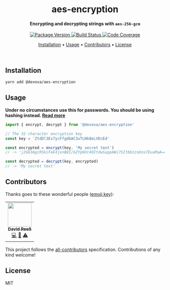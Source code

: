 <!-- Title -->
<h1 align="center">
  aes-encryption
</h1>

<!-- Description -->
<h4 align="center">
  Encrypting and decrypting strings with <code>aes-256-gcm</code>
</h4>

<!-- Badges -->
<p align="center">
  <a href="https://www.npmjs.com/package/@devoxa/aes-encryption">
    <img
      src="https://img.shields.io/npm/v/@devoxa/aes-encryption?style=flat-square"
      alt="Package Version"
    />
  </a>

  <a href="https://github.com/devoxa/aes-encryption/actions?query=branch%3Amaster+workflow%3A%22Continuous+Integration%22">
    <img
      src="https://img.shields.io/github/actions/workflow/status/devoxa/aes-encryption/push.yml?branch=master&style=flat-square"
      alt="Build Status"
    />
  </a>

  <a href="https://codecov.io/github/devoxa/aes-encryption">
    <img
      src="https://img.shields.io/codecov/c/github/devoxa/aes-encryption/master?style=flat-square"
      alt="Code Coverage"
    />
  </a>
</p>

<!-- Quicklinks -->
<p align="center">
  <a href="#installation">Installation</a> •
  <a href="#usage">Usage</a> •
  <a href="#contributors">Contributors</a> •
  <a href="#license">License</a>
</p>

<br>

## Installation

```bash
yarn add @devoxa/aes-encryption
```

## Usage

**Under no circumstances use this for passwords. You should be using hashing instead.
[Read more](https://stackoverflow.com/a/477578)**

```ts
import { encrypt, decrypt } from '@devoxa/aes-encryption'

// The 32 character encryption key
const key = 'ZtdDl3Ex7ycFfgdbAC3uTLNk8eLVDcEd'

const encrypted = encrypt(key, 'My secret text')
// -> 'j2G63AgcRSkiFeE4jonB8I/GZYp6Uc40ItdwSappAWi75ItbDzzoOzo7EuaMaA=='

const decrypted = decrypt(key, encrypted)
// -> 'My secret text'
```

## Contributors

Thanks goes to these wonderful people ([emoji key](https://allcontributors.org/docs/en/emoji-key)):

<!-- ALL-CONTRIBUTORS-LIST:START - Do not remove or modify this section -->
<!-- prettier-ignore-start -->
<!-- markdownlint-disable -->
<table>
  <tr>
    <td align="center"><a href="https://www.david-reess.de"><img src="https://avatars3.githubusercontent.com/u/4615516?v=4" width="75px;" alt=""/><br /><sub><b>David Reeß</b></sub></a><br /><a href="https://github.com/devoxa/aes-encryption/commits?author=queicherius" title="Code">💻</a> <a href="https://github.com/devoxa/aes-encryption/commits?author=queicherius" title="Documentation">📖</a> <a href="https://github.com/devoxa/aes-encryption/commits?author=queicherius" title="Tests">⚠️</a></td>
  </tr>
</table>

<!-- markdownlint-enable -->
<!-- prettier-ignore-end -->

<!-- ALL-CONTRIBUTORS-LIST:END -->

This project follows the [all-contributors](https://github.com/all-contributors/all-contributors)
specification. Contributions of any kind welcome!

## License

MIT
